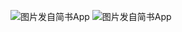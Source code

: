 ![图片发自简书App](http://upload-images.jianshu.io/upload_images/1691484-12448d6cff8b990e.jpg?imageMogr2/auto-orient/strip%7CimageView2/2/w/1080/q/50)
![图片发自简书App](http://upload-images.jianshu.io/upload_images/1691484-222d83ea63db9b10.jpg?imageMogr2/auto-orient/strip%7CimageView2/2/w/1080/q/50)
